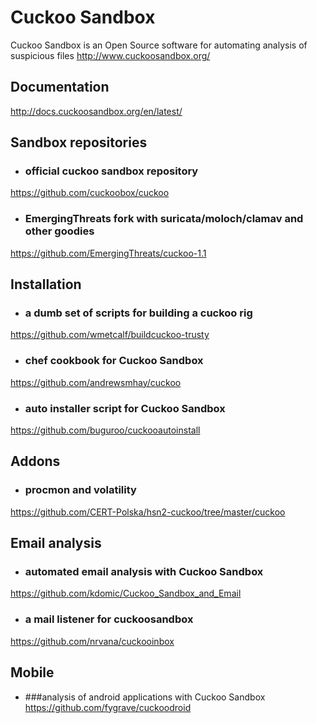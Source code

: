 # Cuckoo Sandbox
Cuckoo Sandbox is an Open Source software for automating analysis of suspicious files
http://www.cuckoosandbox.org/

## Documentation
http://docs.cuckoosandbox.org/en/latest/

## Sandbox repositories
- ### official cuckoo sandbox repository
https://github.com/cuckoobox/cuckoo

- ### EmergingThreats fork with suricata/moloch/clamav and other goodies
https://github.com/EmergingThreats/cuckoo-1.1

## Installation
- ### a dumb set of scripts for building a cuckoo rig
https://github.com/wmetcalf/buildcuckoo-trusty

- ### chef cookbook for Cuckoo Sandbox
https://github.com/andrewsmhay/cuckoo

- ### auto installer script for Cuckoo Sandbox
https://github.com/buguroo/cuckooautoinstall

## Addons
- ### procmon and volatility 
https://github.com/CERT-Polska/hsn2-cuckoo/tree/master/cuckoo

## Email analysis
- ### automated email analysis with Cuckoo Sandbox
https://github.com/kdomic/Cuckoo_Sandbox_and_Email

- ### a mail listener for cuckoosandbox
https://github.com/nrvana/cuckooinbox

## Mobile
- ###analysis of android applications with Cuckoo Sandbox
https://github.com/fygrave/cuckoodroid


